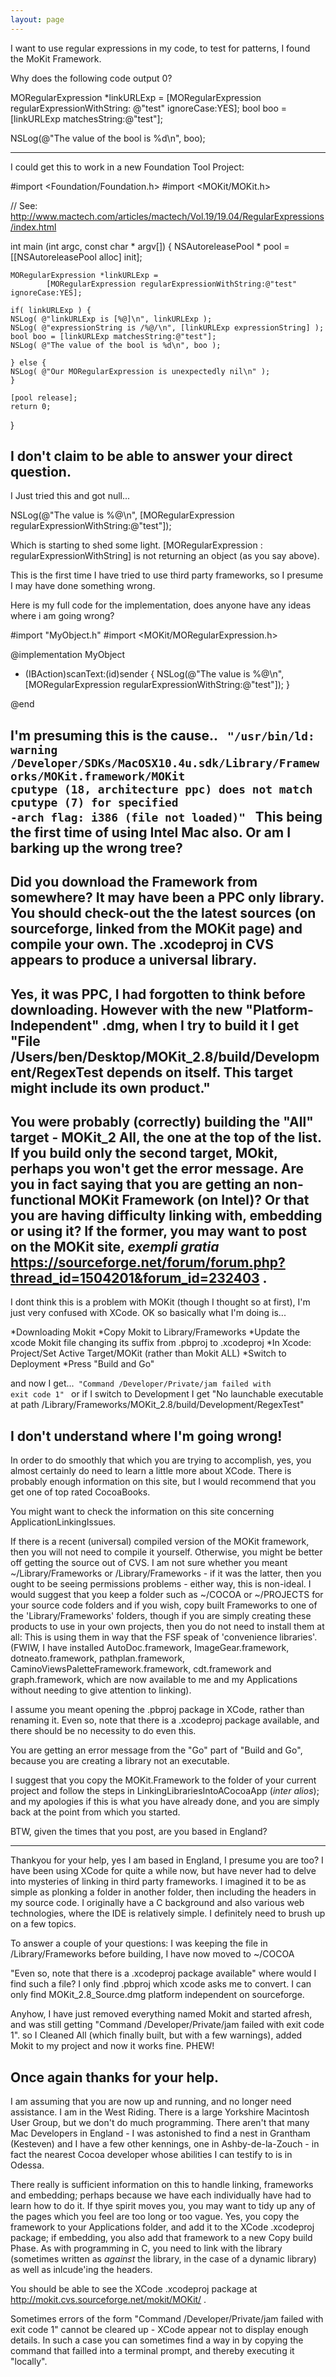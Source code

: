 ```yaml
---
layout: page
---
```




I want to use regular expressions in my code, to test for patterns, I found the MoKit Framework.

Why does  the following code output 0?

    
 MORegularExpression *linkURLExp = 
     [MORegularExpression regularExpressionWithString: @"test" ignoreCase:YES];
 bool boo = [linkURLExp matchesString:@"test"];

 NSLog(@"The value of the bool is %d\n", boo);


----
I could get this to work in a new Foundation Tool Project:

    
#import <Foundation/Foundation.h>
#import <MOKit/MOKit.h>

// See: http://www.mactech.com/articles/mactech/Vol.19/19.04/RegularExpressions/index.html

int main (int argc, const char * argv[]) {
    NSAutoreleasePool * pool = [[NSAutoreleasePool alloc] init];

    MORegularExpression *linkURLExp = 
            [MORegularExpression regularExpressionWithString:@"test" ignoreCase:YES]; 

    if( linkURLExp ) {
	NSLog( @"linkURLExp is [%@]\n", linkURLExp ); 
	NSLog( @"expressionString is /%@/\n", [linkURLExp expressionString] ); 
	bool boo = [linkURLExp matchesString:@"test"];
	NSLog( @"The value of the bool is %d\n", boo ); 
		
    } else {
	NSLog( @"Our MORegularExpression is unexpectedly nil\n" ); 
    }

    [pool release];
    return 0;
}


I don't claim to be able to answer your direct question.
----
I Just tried this and got null...
    
NSLog(@"The value is %@\n", [MORegularExpression regularExpressionWithString:@"test"]);


Which is starting to shed some light.     [MORegularExpression : regularExpressionWithString] is not returning an object (as you say above). 

This is the first time I have tried to use third party frameworks, so I presume I may have done something wrong.

Here is my full code for the implementation, does anyone have any ideas where i am going wrong?
    
#import "MyObject.h"
#import <MOKit/MORegularExpression.h>

@implementation MyObject

- (IBAction)scanText:(id)sender
{
    NSLog(@"The value is %@\n", [MORegularExpression regularExpressionWithString:@"test"]);
}

@end

I'm presuming this is the cause..
<code> 
"/usr/bin/ld: warning /Developer/S<nowiki/>DKs/M<nowiki/>acOSX10.4u.sdk/Library/Frameworks/M<nowiki/>OKit.framework/M<nowiki/>OKit cputype (18, architecture ppc) does not match cputype (7) for specified -arch flag: i386 (file not loaded)"
</code> 
This being the first time of using Intel Mac also. Or am I barking up the wrong tree?
----
Did you download the Framework from somewhere? It may have been a PPC only library. You should check-out the the latest sources (on sourceforge, linked from the MOKit page) and compile your own. The     .xcodeproj in CVS appears to produce a universal library.
----
Yes, it was PPC, I had forgotten to think before downloading. However with the new "Platform-Independent" .dmg, when I try to build it I get     "File /Users/ben/Desktop/M<nowiki/>OKit_2.8/build/Development/RegexTest depends on itself.  This target might include its own product."
----
You were probably (correctly) building the "All" target -     M<nowiki/>OKit_2 All, the one at the top of the list. If you build only the second target,     MOkit, perhaps you won't get the error message. Are you in fact saying that you are getting an non-functional MOKit Framework (on Intel)? Or that you are having difficulty linking with, embedding or using it? If the former, you may want to post on the MOKit site, *exempli gratia* https://sourceforge.net/forum/forum.php?thread_id=1504201&forum_id=232403 .
----
I dont think this is a problem with MOKit (though I thought so at first), I'm just very confused with XCode. OK so basically what I'm doing is... 


*Downloading Mokit
*Copy Mokit to Library/Frameworks
*Update the xcode Mokit file changing its suffix from .pbproj to .xcodeproj
*In Xcode: Project/Set Active Target/M<nowiki/>OKit  (rather than Mokit ALL)
*Switch to Deployment
*Press "Build and Go"


and now I get...<code>
"Command /Developer/Private/jam failed with exit code 1"
</code>
or if I switch to Development I get     "No launchable executable at path    /Library/Frameworks/M<nowiki/>OKit_2.8/build/Development/RegexTest"

I don't understand where I'm going wrong!
----
In order to do smoothly that which you are trying to accomplish, yes, you almost certainly do need to learn a little more about XCode. There is probably enough information on this site, but I would recommend that you get one of top rated CocoaBooks.

You might want to check the information on this site concerning ApplicationLinkingIssues.

If there is a recent (universal) compiled version of the MOKit framework, then you will not need to compile it yourself. Otherwise, you might be better off getting the source out of CVS. I am not sure whether you meant     ~/Library/Frameworks or     /Library/Frameworks - if it was the latter, then you ought to be seeing permissions problems - either way, this is non-ideal. I would suggest that you keep a folder such as     ~/COCOA or     ~/PROJECTS for your source code folders and if you wish, copy built Frameworks to one of the 'Library/Frameworks' folders, though if you are simply creating these products to use in your own projects, then you do not need to install them at all: This is using them in way that the FSF speak of 'convenience libraries'. (FWIW, I have installed     A<nowiki/>utoDoc.framework,     I<nowiki/>mageGear.framework,     dotneato.framework,     pathplan.framework,     C<nowiki/>aminoViewsPaletteFramework.framework,     cdt.framework and     graph.framework, which are now available to me and my Applications without needing to give attention to linking).

I assume you meant opening the     .pbproj package in XCode, rather than renaming it. Even so, note that there is a     .xcodeproj package available, and there should be no necessity to do even this.

You are getting an error message from the "Go" part of "Build and Go", because you are creating a library not an executable.

I suggest that you copy the     MOKit.Framework to the folder of your current project and follow the steps in LinkingLibrariesIntoACocoaApp (*inter alios*); and my apologies if this is what you have already done, and you are simply back at the point from which you started.

BTW, given the times that you post, are you based in England?

----
Thankyou for your help, yes I am based in England, I presume you are too? I have been using XCode for quite a while now, but have never had to delve into mysteries of linking in third party frameworks. I imagined it to be as simple as plonking a folder in another folder, then including the headers in my source code. I originally have a C background and also various web technologies, where the IDE is relatively simple.
I definitely need to brush up on a few topics. 

To answer a couple of your questions:
I was keeping the file in /Library/Frameworks before building, I have now moved to ~/COCOA

"Even so, note that there is a     .xcodeproj package available"  where would I find such a file? I only find .pbproj which xcode asks me to convert.
I can only find M<nowiki/>OKit_2.8_Source.dmg platform independent on sourceforge.

Anyhow, I have just removed everything named Mokit and started afresh, and was still getting     "Command /Developer/Private/jam failed with exit code 1". so I Cleaned  All (which finally built, but with a few warnings), added Mokit to my project and now it works fine. PHEW!

Once again thanks for your help.
----
I am assuming that you are now up and running, and no longer need assistance. I am in the West Riding. There is a large Yorkshire Macintosh User Group, but we don't do much programming. There aren't that many Mac Developers in England - I was astonished to find a nest in Grantham (Kesteven) and I have a few other kennings, one in Ashby-de-la-Zouch - in fact the nearest Cocoa developer whose abilities I can testify to is in Odessa.

There really is sufficient information on this to handle linking, frameworks and embedding; perhaps because we have each individually have had to learn how to do it. If thye spirit moves you, you may want to tidy up any of the pages which you feel are too long or too vague. Yes, you copy the framework to your Applications folder, and add it to the XCode     .xcodeproj package; if embedding, you also add that framework to a new Copy build Phase. As with programming in C, you need to link with the library (sometimes written as *against* the library, in the case of a dynamic library) as well as inlcude'ing the headers.

You should be able to see the XCode     .xcodeproj package at http://mokit.cvs.sourceforge.net/mokit/MOKit/ .

Sometimes errors of the form     "Command /Developer/Private/jam failed with exit code 1" cannot be cleared up - XCode appear not to display enough details. In such a case you can sometimes find a way in by copying the command that failled into a terminal prompt, and thereby executing it "locally".
